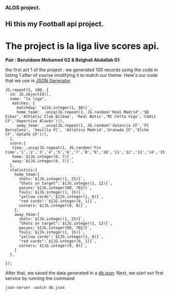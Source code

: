 ### **ALOS project.**
## Hi this my Football api project.
# The project is la liga live scores api.

**Pair : Benzidane Mohamed G2 & Belghali Abdallah G1**

the first act 1 of the project :
we generated 100 records using the code in listing 1 after of course modifying it to match our theme.
Here's our code that we use in [JSON Generator](https://next.json-generator.com/)
```
JG.repeat(1, 100, {
  id: JG.objectId(),
  name: "la liga",
   matches: {
     matchday: `${JG.integer(1, 38)}`,
     home_team: _.uniq(JG.repeat(1, JG.random('Real Madrid','SD Eibar','Athletic Club Bilbao', 'Real Betis','RC Celta Vigo','Cádiz CF','Deportivo Alavés'))),
     away_team: _.uniq(JG.repeat(1, JG.random('Valencia CF','FC Barcelona', 'Sevilla FC', 'Atlético Madrid','Granada CF','Elche CF','Getafe CF'))),
  },
  score:{
   time:_.uniq(JG.repeat(1, JG.random('Fin time','1','2','3','4','5','6','7','8','9','10','11','12','13','14','15','16','17','18','19','20','21','22','23','24','25','26','27','28','29','30','31','32','33','34','35','36','37','38','39','40','41','42','43','44','45','45+1','45+2','45+3','46','47','48','49','50','51','52','53','54','55','56','57','58','59','60','61','62','63','64','65','66','67','68','69','70','71','72','73','74','75','76','77','78','79','80','81','82','83','84','85','86','87','88','89','90','90+1','90+2','90+3','90+4','90+5'))),
   home:`${JG.integer(0, 7)}`,
   away:`${JG.integer(0, 7)}`,
  },
  statistics:{
    home_team:{
      shots:`${JG.integer(1, 25)}`,
      "Shots on target":`${JG.integer(1, 12)}`,
      passes:`${JG.integer(80, 702)}`,
      fouls:`${JG.integer(1, 15)}`,
      "yellow cards":`${JG.integer(1, 8)}`,
      "red cards":`${JG.integer(0, 1)}`,
      corners:`${JG.integer(0, 8)}`,
    },
    away_team:{
      shots:`${JG.integer(1, 25)}`,
      "Shots on target":`${JG.integer(1, 12)}`,
      passes:`${JG.integer(80, 702)}`,
      fouls:`${JG.integer(1, 15)}`,
      "yellow cards":`${JG.integer(1, 8)}`,
      "red cards":`${JG.integer(0, 1)}`,
      corners:`${JG.integer(0, 8)}`,
    }
  },

});
```
After that, we saved the data generated in a [db.json](https://github.com/LogariusIV/Alos_act1/blob/main/db.json).
Next, we start our first service by running the command
```
json-server -watch db.json
```
